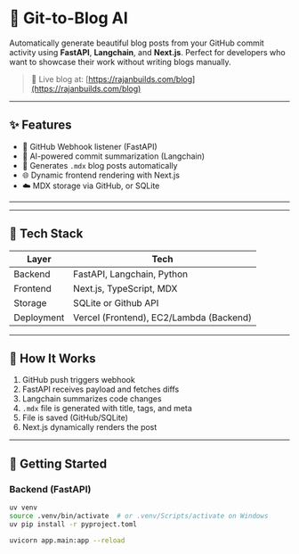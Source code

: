 # 🤖 Git-to-Blog AI

Automatically generate beautiful blog posts from your GitHub commit activity using **FastAPI**, **Langchain**, and **Next.js**. Perfect for developers who want to showcase their work without writing blogs manually.

> 🔗 Live blog at: [https://rajanbuilds.com/blog](https://rajanbuilds.com/blog)

---

## ✨ Features

- 🔁 GitHub Webhook listener (FastAPI)
- 🧠 AI-powered commit summarization (Langchain)
- 📝 Generates `.mdx` blog posts automatically
- 🌐 Dynamic frontend rendering with Next.js
- ☁️ MDX storage via GitHub, or SQLite

---

<!-- ## 📷 Demo -->
<!-- ![Demo](https://github.com/rajanshresth/git-to-blog/assets/demo.gif) -->

---

## 🧩 Tech Stack

| Layer      | Tech                                    |
| ---------- | --------------------------------------- |
| Backend    | FastAPI, Langchain, Python              |
| Frontend   | Next.js, TypeScript, MDX                |
| Storage    | SQLite or Github API                    |
| Deployment | Vercel (Frontend), EC2/Lambda (Backend) |

---

## 🚀 How It Works

1. GitHub push triggers webhook
2. FastAPI receives payload and fetches diffs
3. Langchain summarizes code changes
4. `.mdx` file is generated with title, tags, and meta
5. File is saved (GitHub/SQLite)
6. Next.js dynamically renders the post

---

## 🏁 Getting Started

### Backend (FastAPI)

```bash
uv venv
source .venv/bin/activate  # or .venv/Scripts/activate on Windows
uv pip install -r pyproject.toml

uvicorn app.main:app --reload
```
